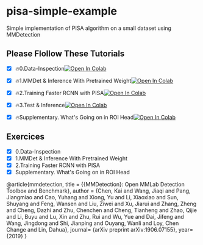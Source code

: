 # pisa-simple-example
Simple implementation of PISA algorithm on a small dataset using MMDetection

## Please Flollow These Tutorials
- [X] 🔥0.Data-Inspection[![Open In Colab](https://colab.research.google.com/assets/colab-badge.svg)](https://colab.research.google.com/github/ShuYuHuang/pisa-simple-example/blob/main/0_Download%26ViewData.ipynb)

- [X] 🔥1.MMDet & Inference With Pretrained Weight[![Open In Colab](https://colab.research.google.com/assets/colab-badge.svg)](https://colab.research.google.com/github/ShuYuHuang/pisa-simple-example/blob/main/1_MMDetection%26PISA_Inference.ipynb)

- [X] 🔥2.Training Faster RCNN with PISA[![Open In Colab](https://colab.research.google.com/assets/colab-badge.svg)](https://colab.research.google.com/github/ShuYuHuang/pisa-simple-example/blob/main/2_Training_PISA.ipynb)

- [X] 🔥3.Test & Inference[![Open In Colab](https://colab.research.google.com/assets/colab-badge.svg)](https://colab.research.google.com/github/ShuYuHuang/pisa-simple-example/blob/main/3_Test%26Inference_PISA.ipynb)

- [X] 🔥Supplementary. What's Going on in ROI Head[![Open In Colab](https://colab.research.google.com/assets/colab-badge.svg)](https://colab.research.google.com/github/ShuYuHuang/pisa-simple-example/blob/main/supp_ROI_Head_toy_example.ipynb)

## Exercices 
- [X] 0.Data-Inspection
- [X] 1.MMDet & Inference With Pretrained Weight
- [X] 2.Training Faster RCNN with PISA
- [X] Supplementary. What's Going on in ROI Head

@article{mmdetection,
  title   = {{MMDetection}: Open MMLab Detection Toolbox and Benchmark},
  author  = {Chen, Kai and Wang, Jiaqi and Pang, Jiangmiao and Cao, Yuhang and
             Xiong, Yu and Li, Xiaoxiao and Sun, Shuyang and Feng, Wansen and
             Liu, Ziwei and Xu, Jiarui and Zhang, Zheng and Cheng, Dazhi and
             Zhu, Chenchen and Cheng, Tianheng and Zhao, Qijie and Li, Buyu and
             Lu, Xin and Zhu, Rui and Wu, Yue and Dai, Jifeng and Wang, Jingdong
             and Shi, Jianping and Ouyang, Wanli and Loy, Chen Change and Lin, Dahua},
  journal= {arXiv preprint arXiv:1906.07155},
  year={2019}
}





